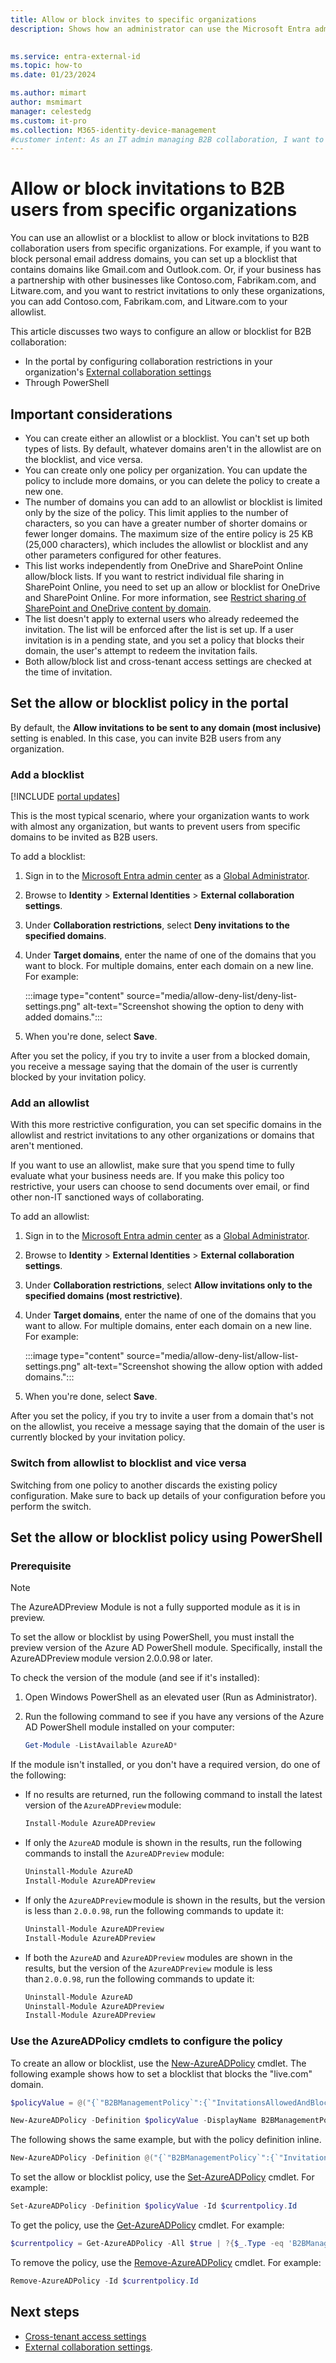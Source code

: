 ```yaml
---
title: Allow or block invites to specific organizations
description: Shows how an administrator can use the Microsoft Entra admin center or PowerShell to set an access or blocklist to allow or block B2B users from certain domains.

 
ms.service: entra-external-id
ms.topic: how-to
ms.date: 01/23/2024

ms.author: mimart
author: msmimart
manager: celestedg
ms.custom: it-pro
ms.collection: M365-identity-device-management
#customer intent: As an IT admin managing B2B collaboration, I want to configure an allowlist or blocklist for specific organizations, so that I can control  where B2B invitations can be sent by users in my organization.
---
```


# Allow or block invitations to B2B users from specific organizations

You can use an allowlist or a blocklist to allow or block invitations to B2B collaboration users from specific organizations. For example, if you want to block personal email address domains, you can set up a blocklist that contains domains like Gmail.com and Outlook.com. Or, if your business has a partnership with other businesses like Contoso.com, Fabrikam.com, and Litware.com, and you want to restrict invitations to only these organizations, you can add Contoso.com, Fabrikam.com, and Litware.com to your allowlist. 

This article discusses two ways to configure an allow or blocklist for B2B collaboration:

- In the portal by configuring collaboration restrictions in your organization's [External collaboration settings](external-collaboration-settings-configure.md)
- Through PowerShell
  
## Important considerations

- You can create either an allowlist or a blocklist. You can't set up both types of lists. By default, whatever domains aren't in the allowlist are on the blocklist, and vice versa. 
- You can create only one policy per organization. You can update the policy to include more domains, or you can delete the policy to create a new one. 
- The number of domains you can add to an allowlist or blocklist is limited only by the size of the policy. This limit applies to the number of characters, so you can have a greater number of shorter domains or fewer longer domains. The maximum size of the entire policy is 25 KB (25,000 characters), which includes the allowlist or blocklist and any other parameters configured for other features.
- This list works independently from OneDrive and SharePoint Online allow/block lists. If you want to restrict individual file sharing in SharePoint Online, you need to set up an allow or blocklist for OneDrive and SharePoint Online. For more information, see [Restrict sharing of SharePoint and OneDrive content by domain](https://support.office.com/article/restricted-domains-sharing-in-sharepoint-online-and-onedrive-for-business-5d7589cd-0997-4a00-a2ba-2320ec49c4e9).
- The list doesn't apply to external users who already redeemed the invitation. The list will be enforced after the list is set up. If a user invitation is in a pending state, and you set a policy that blocks their domain, the user's attempt to redeem the invitation fails.
- Both allow/block list and cross-tenant access settings are checked at the time of invitation.

## Set the allow or blocklist policy in the portal

By default, the **Allow invitations to be sent to any domain (most inclusive)** setting is enabled. In this case, you can invite B2B users from any organization.

### Add a blocklist

[!INCLUDE [portal updates](~/includes/portal-update.md)]

This is the most typical scenario, where your organization wants to work with almost any organization, but wants to prevent users from specific domains to be invited as B2B users.

To add a blocklist:

1. Sign in to the [Microsoft Entra admin center](https://entra.microsoft.com) as a [Global Administrator](/entra/identity/role-based-access-control/permissions-reference#global-administrator).
1. Browse to **Identity** > **External Identities** > **External collaboration settings**.
1. Under **Collaboration restrictions**, select **Deny invitations to the specified domains**.
1. Under **Target domains**, enter the name of one of the domains that you want to block. For multiple domains, enter each domain on a new line. For example:

    :::image type="content" source="media/allow-deny-list/deny-list-settings.png" alt-text="Screenshot showing the option to deny with added domains.":::
 
1. When you're done, select **Save**.

After you set the policy, if you try to invite a user from a blocked domain, you receive a message saying that the domain of the user is currently blocked by your invitation policy.
 
### Add an allowlist

With this more restrictive configuration, you can set specific domains in the allowlist and restrict invitations to any other organizations or domains that aren't mentioned.

If you want to use an allowlist, make sure that you spend time to fully evaluate what your business needs are. If you make this policy too restrictive, your users can choose to send documents over email, or find other non-IT sanctioned ways of collaborating.


To add an allowlist:

1. Sign in to the [Microsoft Entra admin center](https://entra.microsoft.com) as a [Global Administrator](/entra/identity/role-based-access-control/permissions-reference#global-administrator).
1. Browse to **Identity** > **External Identities** > **External collaboration settings**.
4. Under **Collaboration restrictions**, select **Allow invitations only to the specified domains (most restrictive)**.
5. Under **Target domains**, enter the name of one of the domains that you want to allow. For multiple domains, enter each domain on a new line. For example:

    :::image type="content" source="media/allow-deny-list/allow-list-settings.png" alt-text="Screenshot showing the allow option with added domains.":::
 
6. When you're done, select **Save**.

After you set the policy, if you try to invite a user from a domain that's not on the allowlist, you receive a message saying that the domain of the user is currently blocked by your invitation policy.

### Switch from allowlist to blocklist and vice versa 

Switching from one policy to another discards the existing policy configuration. Make sure to back up details of your configuration before you perform the switch. 

## Set the allow or blocklist policy using PowerShell

### Prerequisite

> [!Note]
> The AzureADPreview Module is not a fully supported module as it is in preview. 

To set the allow or blocklist by using PowerShell, you must install the preview version of the Azure AD PowerShell module. Specifically, install the AzureADPreview module version 2.0.0.98 or later.

To check the version of the module (and see if it's installed):
 
1. Open Windows PowerShell as an elevated user (Run as Administrator). 
2. Run the following command to see if you have any versions of the Azure AD PowerShell module installed on your computer:

   ```powershell  
   Get-Module -ListAvailable AzureAD*
   ```

If the module isn't installed, or you don't have a required version, do one of the following:

- If no results are returned, run the following command to install the latest version of the `AzureADPreview` module:
  
   ```powershell
   Install-Module AzureADPreview
   ```
- If only the `AzureAD` module is shown in the results, run the following commands to install the `AzureADPreview` module:

   ```powershell
   Uninstall-Module AzureAD
   Install-Module AzureADPreview
   ```
- If only the `AzureADPreview` module is shown in the results, but the version is less than `2.0.0.98`, run the following commands to update it: 

   ```powershell 
   Uninstall-Module AzureADPreview 
   Install-Module AzureADPreview 
   ```

- If both the `AzureAD` and `AzureADPreview` modules are shown in the results, but the version of the `AzureADPreview` module is less than `2.0.0.98`, run the following commands to update it: 

   ```powershell 
   Uninstall-Module AzureAD 
   Uninstall-Module AzureADPreview 
   Install-Module AzureADPreview 
    ```

### Use the AzureADPolicy cmdlets to configure the policy

To create an allow or blocklist, use the [New-AzureADPolicy](/powershell/module/azuread/new-azureadpolicy?view=azureadps-2.0-preview&preserve-view=true) cmdlet. The following example shows how to set a blocklist that blocks the "live.com" domain.

```powershell 
$policyValue = @("{`"B2BManagementPolicy`":{`"InvitationsAllowedAndBlockedDomainsPolicy`":{`"AllowedDomains`": [],`"BlockedDomains`": [`"live.com`"]}}}")

New-AzureADPolicy -Definition $policyValue -DisplayName B2BManagementPolicy -Type B2BManagementPolicy -IsOrganizationDefault $true 
```

The following shows the same example, but with the policy definition inline.

```powershell
New-AzureADPolicy -Definition @("{`"B2BManagementPolicy`":{`"InvitationsAllowedAndBlockedDomainsPolicy`":{`"AllowedDomains`": [],`"BlockedDomains`": [`"live.com`"]}}}") -DisplayName B2BManagementPolicy -Type B2BManagementPolicy -IsOrganizationDefault $true 
```

To set the allow or blocklist policy, use the [Set-AzureADPolicy](/powershell/module/azuread/set-azureadpolicy?view=azureadps-2.0-preview&preserve-view=true) cmdlet. For example:

```powershell
Set-AzureADPolicy -Definition $policyValue -Id $currentpolicy.Id 
```

To get the policy, use the [Get-AzureADPolicy](/powershell/module/azuread/get-azureadpolicy?view=azureadps-2.0-preview&preserve-view=true) cmdlet. For example:

```powershell
$currentpolicy = Get-AzureADPolicy -All $true | ?{$_.Type -eq 'B2BManagementPolicy'} | select -First 1 
```

To remove the policy, use the [Remove-AzureADPolicy](/powershell/module/azuread/remove-azureadpolicy?view=azureadps-2.0-preview&preserve-view=true) cmdlet. For example:

```powershell
Remove-AzureADPolicy -Id $currentpolicy.Id 
```

## Next steps

- [Cross-tenant access settings](cross-tenant-access-settings-b2b-collaboration.yml)
- [External collaboration settings](external-collaboration-settings-configure.md).

